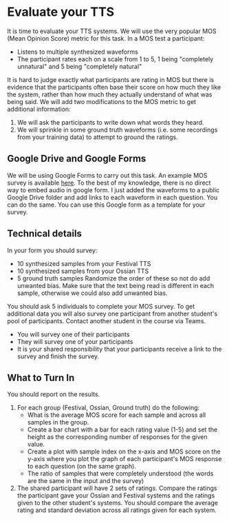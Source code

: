 # Evaluate your TTS
It is time to evaluate your TTS systems. We will use the very popular MOS (Mean Opinion Score) metric for this task. In a MOS test a participant:
* Listens to multiple synthesized waveforms
* The participant rates each on a scale from 1 to 5, 1 being "completely unnatural" and 5 being "completely natural"

It is hard to judge exactly what participants are rating in MOS but there is evidence that the participants often base their score on how much they like the system, rather than how much they actually understand of what was being said. We will add two modifications to the MOS metric to get additional information:
1. We will ask the participants to write down what words they heard.
2. We will sprinkle in some ground truth waveforms (i.e. some recordings from your training data) to attempt to ground the ratings.

## Google Drive and Google Forms
We will be using Google Forms to carry out this task. An example MOS survey is available [here](https://docs.google.com/forms/d/1KsEq-Ckt_z1oHAnlWWl_h07NhkqJCUMRHZkZPGPVKlM/edit?usp=sharing). To the best of my knowledge, there is no direct way to embed audio in google form. I just added the waveforms to a public Google Drive folder and add links to each waveform in each question. You can do the same. You can use this Google form as a template for your survey.

## Technical details
In your form you should survey:
* 10 synthesized samples from your Festival TTS
* 10 synthesized samples from your Ossian TTS
* 5 ground truth samples
Randomize the order of these so not do add unwanted bias. Make sure that the text being read is different in each sample, otherwise we could also add unwanted bias.

You should ask 5 individuals to complete your MOS survey. To get additional data you will also survey one participant from another student's pool of participants. Contact another student in the course via Teams.
* You will survey one of their participants
* They will survey one of your participants
* It is your shared responsibility that your participants receive a link to the survey and finish the survey.

## What to Turn In
You should report on the results.
1. For each group (Festival, Ossian, Ground truth) do the following:
    * What is the average MOS score for each sample and across all samples in the group.
    * Create a bar chart with a bar for each rating value (1-5) and set the height as the corresponding number of responses for the given value.
    * Create a plot with sample index on the x-axis and MOS score on the y-axis where you plot the graph of each participant's MOS response to each question (on the same graph).
    * The ratio of samples that were completely understood (the words are the same in the input and the survey)
2. The shared participant will have 2 sets of ratings. Compare the ratings the participant gave your Ossian and Festival systems and the ratings given to the other student's systems. You should compare the average rating and standard deviation across all ratings given for each system.